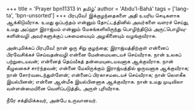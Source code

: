 +++
title = 'Prayer bpn11313 in தமிழ்'
author = 'Abdu'l-Bahá'
tags = ['lang-ta', 'bpn-unsorted']
+++
பிரபுவே! இக்குழந்தைகளை அதி உயரிய செடிகளாக ஆக்கிடுவீராக. உமது ஒப்பந்தம் என்னும் தோட்டத்தினில் அவர்களை வளரச் செய்து, உமது அப்ஹா இராஜ்யம் என்னும் மேகங்களிலிருந்து பொழிந்திடும் அருட்பொழிவு-களின்வழி அவர்களுக்குப் பசுமையையும் அழகினையும் வழங்குவீராக. 

அன்புமிக்கப் பிரபுவே! நான் ஒரு சிறு குழந்தை; இராஜ்யத்திற்குள் என்னைப் பிரவேசிக்கச் செய்வதன்வழி என்னை மேன்மையடையச் செய்வீராக. நான் உலகப் பற்றுடையவன்; என்னைத் தெய்வீகத் தன்மையுடையவனாக ஆக்குவீராக. நான் கீழுலகைச் சார்ந்தவன்; என்னை மேலிருக்கும் இராஜ்யத்தில் ஒருவனாக ஆக்குவீராக; நான் சோர்வடைந்துள்ளேன்; என்னைப் பிரகாசமடையச் செய்வீராக; நான் லௌகீக இயல்பினன்; என்னை ஆன்மீக இயல்பினனாக ஆக்குவீராக. நான் உமது முடிவிலா வள்ளன்மையினை வெளிப்படுத்திட அருள் புரிவீராக. 

நீரே சக்திமிக்கவர், அன்பே உருவானவர்.

